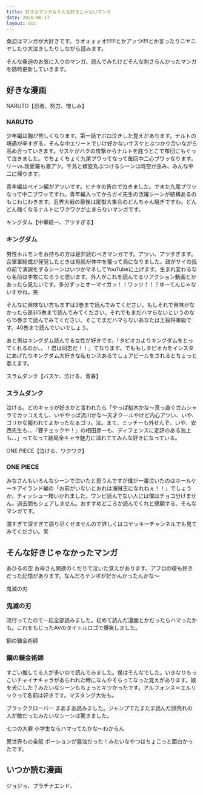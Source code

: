 ```yaml
---
title: 好きなマンガ＆そんな好きじゃないマンガ
date: 2020-06-17
layout: doc
---
```


桑迫はマンガが大好きです。うオォォォオ!!!!!!とかアッつ!!!!とか言ったりニヤニヤしたり大泣きしたりしながら読みます。

そんな桑迫のお気に入りのマンガ、読んでみたけどそんな刺さらんかったマンガを随時更新していきます。

## 好きな漫画

NARUTO【忍者、努力、憎しみ】
### NARUTO

少年編は胸が苦しくなります。第一話でボロ泣きした覚えがあります。ナルトの境遇が辛すぎる。そんな中エリートでいけ好かないサスケとぶつかり合いながら高め合っていきます。サスケがハクの攻撃からナルトを庇うとこで布団にもぐって泣きました。でちょくちょく九尾ブワってなって毎回中二心ブワッなります。リーvs.我愛羅も激アツ。千鳥と螺旋丸ぶつけるシーンは時空が歪み、みんな中二に帰ります。

青年編はペイン編がアツいです。ヒナタの告白で泣きました。でまた九尾ブワッなって中二ブワッですわ。青年編入ってからガイ先生の活躍シーンが結構あるのもじわじわきます。忍界大戦の最後は尾獣大集合のどんちゃん騒ぎですわ。どんどん強くなるナルトにワクワクが止まらないマンガです。

キングダム【中華統一、アツすぎる】
### キングダム

男性ホルモンをお持ちの方は是非読むべきマンガです。アツい、アツすぎます。合掌軍結成が発覚したときは鳥肌が体中を覆って鳥になりました。政がサイの民の前で演説をするシーンはいつかマネしてYouTubeに上げます。生まれ変わるなら名前は李牧になろうと思います。外人がこれを読んでるリアクション動画とかあったら見たいです。多分ずっとオーマイガッ！！ワッツ！！？ゆーてんじゃないすかね。笑

そんなに興味ない方もまずは3巻まで読んでみてください。もしそれで興味がなかったら是非5巻まで読んでみてください。それでもまだハマらないというのなら15巻まで読んでみてください。そこでまだハマらないあなたは王翦将軍級です。40巻まで読んでいいでしょう。

あと男はキングダム読んでる女性が好きです。「タピオカよりキングダムをとってくれるのか、、！君は同志だ！！」てなります。でももしタピオカをインスタにあげたりキングダム大好きな私センスあるでしょアピールをされるとちょっと萎えます。

スラムダンク【バスケ、泣ける、青春】
### スラムダンク

泣ける。どのキャラが好きかと言われたら「やっぱ桜木かな〜真っ直ぐガムシャラでカッコええし、いややっぱ流川かな〜天才クールやけど内心アツい、いや、ゴリかな報われてよかったなぁゴリ。泣。まて、ミッチーも外せんぞ、いや、安西先生も、、『要チェックや！』の相田彦一も、ディフェンスに定評のある池上も、、」ってなって結局全キャラ魅力に溢れててみんな好きになっている。

ONE PIECE【泣ける、ワクワク】
### ONE PIECE

みなさんもいろんなシーンで泣いたと思うんですが僕が一番泣いたのはホールケーキアイランド編の「お前がいないとおれは海賊王になれねぇ！！」でしょうか。ティッシュ一箱いかれました。ワンピ読んでない人には僕はチョコ分けません。過去問もシェアしません。おすすめどころか読んでくれと懇願する、そんなマンガです。

濃すぎて深すぎて語り尽くせませんので詳しくはコヤッキーチャンネルでも見てみてください。笑

## そんな好きじゃなかったマンガ

あひるの空
お母さん関連のくだりで泣いた覚えがあります。アフロの彼も好きだった記憶があります。なんだろテンポが好かんかったんかな〜

鬼滅の刃
### 鬼滅の刃

流行ってたので一応全部読みました。初めて読んだ漫画とかだったらハマったかも。これをもじったAVのタイトルロゴで爆笑しました。

鋼の錬金術師
### 鋼の錬金術師

すごい推してる人が多いので読んでみました。僕はそんなでした。いきなりちっこいチャイナキャラがあらわれた時になんやそらってなった覚えがあります。娘を犬にした？みたいなシーンもちょっとキツかったです。アルフォンス＝エルリックって名前は好きです。マスタング大佐も。

ブラッククローバー
まあまあ読みました。ジャンプでたまたま読んだ顔荒れの人が敵だったみたいなシーンは驚きました。

七つの大罪
小学生ならハマってたかな〜わからん

異世界もの全般
ポーションが醤油だった！みたいなやつはちょこっと面白かったです。

## いつか読む漫画

ジョジョ、プラチナエンド、